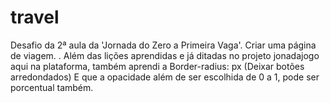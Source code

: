 # travel
Desafio da 2ª aula da 'Jornada do Zero a Primeira Vaga'. Criar uma página de viagem. 
.
Além das lições aprendidas e já ditadas no projeto jonadajogo aqui na plataforma, também aprendi a
Border-radius:  px (Deixar botões arredondados)
E que a opacidade além de ser escolhida de 0 a 1, pode ser porcentual também.
